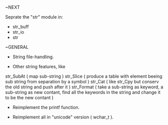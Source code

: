 
~NEXT

Seprate the "str" module in:
- str_buff
- str_io
- str

~GENERAL

- String file-handling.

- Other string features, like

str_SubAt ( map sub-string )
str_Slice ( produce a table with element beeing sub string from separation by a symbol )
str_Cat ( like str_Cpy but conserv the old string and push after it )
str_Format ( take a sub-string as keyword,
             a sub-string as new contant,
             find all the keywords in the string and change it to be the new contant )

- Reimplement the printf function.

- Reimplement all in "unicode" version ( wchar_t ).



